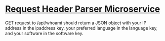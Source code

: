 # [Request Header Parser Microservice](https://www.freecodecamp.org/learn/apis-and-microservices/apis-and-microservices-projects/request-header-parser-microservice)

GET request to /api/whoami should return a JSON object with your IP address in the ipaddress key,
your preferred language in the language key, and your software in the software key.